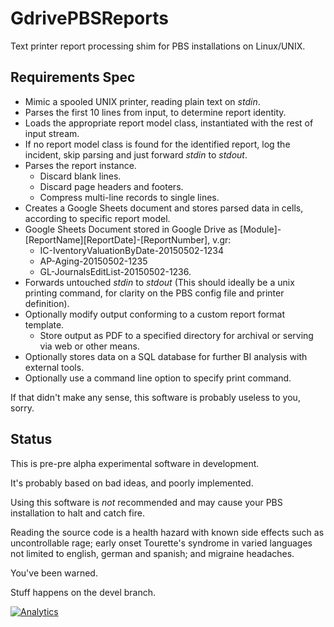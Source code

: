 # GdrivePBSReports
Text printer report processing shim for PBS installations on Linux/UNIX.

## Requirements Spec
  - Mimic a spooled UNIX printer, reading plain text on *stdin*.
  - Parses the first 10 lines from input, to determine report identity.
  - Loads the appropriate report model class, instantiated with the rest of input stream.
  - If no report model class is found for the identified report, log the incident, skip parsing and just forward *stdin* to *stdout*.
  - Parses the report instance.
    - Discard blank lines.
    - Discard page headers and footers.
    - Compress multi-line records to single lines.
  - Creates a Google Sheets document and stores parsed data in cells, according to specific report model.
  - Google Sheets Document stored in Google Drive as [Module]-[ReportName][ReportDate]-[ReportNumber], v.gr: 
    - IC-IventoryValuationByDate-20150502-1234
    - AP-Aging-20150502-1235
    - GL-JournalsEditList-20150502-1236.
  - Forwards untouched *stdin* to *stdout* (This should ideally be a unix printing command, for clarity on the PBS config file and printer definition).
  - Optionally modify output conforming to a custom report format template.
    - Store output as PDF to a specified directory for archival or serving via web or other means.
  - Optionally stores data on a SQL database for further BI analysis with external tools.
  - Optionally use a command line option to specify print command.

If that didn't make any sense, this software is probably useless to you, sorry.

## Status
This is pre-pre alpha experimental software in development. 

It's probably based on bad ideas, and poorly implemented. 

Using this software is *not* recommended and may cause your PBS installation to halt and catch fire. 

Reading the source code is a health hazard with known side effects such as uncontrollable rage; early onset Tourette's syndrome in varied languages not limited to english, german and spanish; and migraine headaches. 

You've been warned.

Stuff happens on the devel branch.

[![Analytics](https://ga-beacon.appspot.com/UA-26756841-3/GdrivePBSReports/Repo)](https://github.com/igrigorik/ga-beacon?flat)
